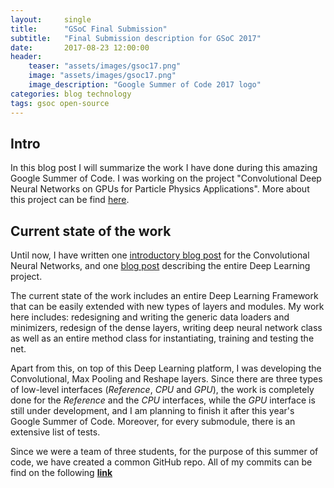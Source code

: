 ```yaml
---
layout:     single
title:      "GSoC Final Submission"
subtitle:   "Final Submission description for GSoC 2017"
date:       2017-08-23 12:00:00
header:
    teaser: "assets/images/gsoc17.png"
    image: "assets/images/gsoc17.png"
    image_description: "Google Summer of Code 2017 logo"
categories: blog technology
tags: gsoc open-source
---
```


<h2> Intro </h2>
<p>In this blog post I will summarize the work I have done during this amazing Google Summer of Code.
I was working on the project "Convolutional Deep Neural Networks on GPUs for Particle Physics Applications".
More about this project can be find
<a href="https://hepsoftwarefoundation.org/gsoc/2017/proposal_TMVAconvolutional.html" target="_blank">here</a>. </p>

<h2>Current state of the work</h2>
<p>Until now, I have written one <a href="{{ site.baseurl }}{% link _posts/2017-05-05-gsoc-start.markdown %}" target="_blank">introductory blog post</a>
for the Convolutional Neural Networks, and one <a href="{{ site.baseurl }}{% link _posts/2017-08-20-deep-learning-module-tmva.markdown %}" target="_blank">blog post</a>
describing the entire Deep Learning project.</p>

<p>The current state of the work includes an entire Deep Learning Framework that can be easily extended with new types
of layers and modules. My work here includes: redesigning and writing the generic data loaders and minimizers,
redesign of the dense layers, writing deep neural network class as well as an entire method class for instantiating,
training and testing the net.</p>


<p>Apart from this, on top of this Deep Learning platform, I was developing the Convolutional, Max Pooling and
Reshape layers. Since there are three types of low-level interfaces (<i>Reference</i>, <i>CPU</i> and <i>GPU</i>),
the work is completely done for the <i>Reference</i> and the <i>CPU</i> interfaces, while the <i>GPU</i> interface
is still under development, and I am planning to finish it after this year's Google Summer of Code.
Moreover, for every submodule, there is an extensive list of tests.</p>

<p>Since we were a team of three students, for the purpose of this summer of code, we have created
a common GitHub repo. All of my commits can be find on the following
<a href="https://github.com/tmvadnn/root/commits/master?author=IlievskiV" target="_blank"><b>link</b></a></p>

